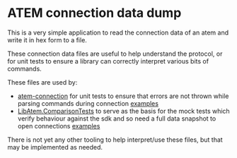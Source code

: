 # ATEM connection data dump

This is a very simple application to read the connection data of an atem and write it in hex form to a file.

These connection data files are useful to help understand the protocol, or for unit tests to ensure a library can correctly interpret various bits of commands.

These files are used by:
* [atem-connection](https://github.com/nrkno/tv-automation-atem-connection) for unit tests to ensure that errors are not thrown while parsing commands during connection [examples](https://github.com/nrkno/tv-automation-atem-connection/tree/master/src/__tests__/connection)
* [LibAtem.ComparisonTests](https://github.com/LibAtem/LibAtem.ComparisonTests) to serve as the basis for the mock tests which verify behaviour against the sdk and so need a full data snapshot to open connections [examples](https://github.com/LibAtem/LibAtem.ComparisonTests/tree/master/LibAtem.MockTests/TestFiles/Handshake)

There is not yet any other tooling to help interpret/use these files, but that may be implemented as needed.
